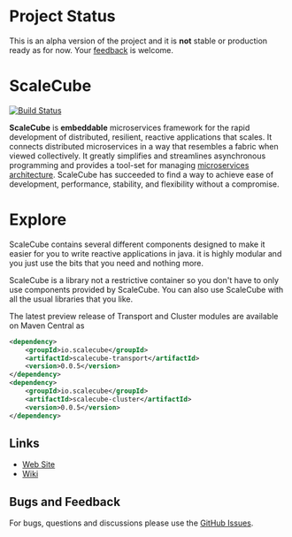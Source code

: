 # Project Status

This is an alpha version of the project and it is **not** stable or production ready as for now. 
Your [feedback](https://github.com/scalecube/scalecube/issues) is welcome.    

# ScaleCube

[![Build Status](https://travis-ci.org/scalecube/scalecube.svg?branch=master)](https://travis-ci.org/scalecube/scalecube)

**ScaleCube** is **embeddable** microservices framework for the rapid development of distributed, resilient, reactive
applications that scales. It connects distributed microservices in a way that resembles a fabric 
when viewed collectively. It greatly simplifies and streamlines asynchronous programming and provides a tool-set for 
managing [microservices architecture](http://microservices.io/patterns/index.html). ScaleCube has succeeded to find a way to achieve ease of development, performance, stability, 
and flexibility without a compromise.

# Explore
ScaleCube contains several different components designed to make it easier for you to write reactive applications in java. it is highly modular and you just use the bits that you need and nothing more.

ScaleCube is a library not a restrictive container so you don't have to only use components provided by ScaleCube. You can also use ScaleCube with all the usual libraries that you like.

The latest preview release of Transport and Cluster modules are available on Maven Central as

``` xml
<dependency>
	<groupId>io.scalecube</groupId>
	<artifactId>scalecube-transport</artifactId>
	<version>0.0.5</version>
</dependency>
<dependency>
	<groupId>io.scalecube</groupId>
	<artifactId>scalecube-cluster</artifactId>
	<version>0.0.5</version>
</dependency>
```

## Links

* [Web Site](http://scalecube.io/)
* [Wiki](https://github.com/scalecube/scalecube/wiki/Cluster)

## Bugs and Feedback

For bugs, questions and discussions please use the [GitHub Issues](https://github.com/scalecube/scalecube/issues).
